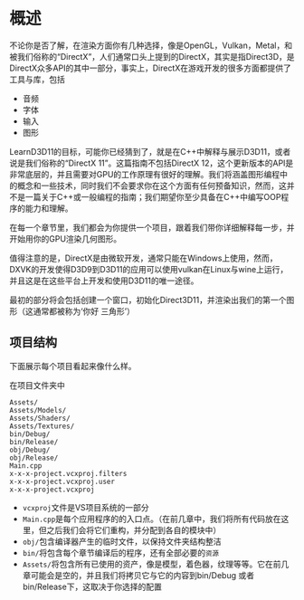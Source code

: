 # 概述

不论你是否了解，在渲染方面你有几种选择，像是OpenGL，Vulkan，Metal，和被我们俗称的“DirectX”，人们通常口头上提到的DirectX，其实是指Direct3D，是DirectX众多API的其中一部分，事实上，DirectX在游戏开发的很多方面都提供了工具与库，包括
* 音频
* 字体
* 输入
* 图形

LearnD3D11的目标，可能你已经猜到了，就是在C++中解释与展示D3D11，或者说是我们俗称的“DirectX 11”。这篇指南不包括DirectX 12，这个更新版本的API是非常底层的，并且需要对GPU的工作原理有很好的理解。我们将涵盖图形编程中的概念和一些技术，同时我们不会要求你在这个方面有任何预备知识，然而，这并不是一篇关于C++或一般编程的指南；我们期望你至少具备在C++中编写OOP程序的能力和理解。

在每一个章节里，我们都会为你提供一个项目，跟着我们带你详细解释每一步，并开始用你的GPU渲染几何图形。

值得注意的是，DirectX是由微软开发，通常只能在Windows上使用，然而，DXVK的开发使得D3D9到D3D11的应用可以使用vulkan在Linux与wine上运行，并且这是在这些平台上开发和使用D3D11的唯一途径。

最初的部分将会包括创建一个窗口，初始化Direct3D11，并渲染出我们的第一个图形（这通常都被称为‘你好 三角形’）

## 项目结构

下面展示每个项目看起来像什么样。

在项目文件夹中
```
Assets/ 
Assets/Models/ 
Assets/Shaders/ 
Assets/Textures/ 
bin/Debug/ 
bin/Release/ 
obj/Debug/ 
obj/Release/ 
Main.cpp 
x-x-x-project.vcxproj.filters 
x-x-x-project.vcxproj.user 
x-x-x-project.vcxproj
```

*  `vcxproj`文件是VS项目系统的一部分
* `Main.cpp`是每个应用程序的的入口点。（在前几章中，我们将所有代码放在这里，但之后我们会将它们重构，并分配到各自的模块中）
* `obj/`包含编译器产生的临时文件，以保持文件夹结构整洁
* `bin/`将包含每个章节编译后的程序，还有全部必要的`资源`
* `Assets/`将包含所有已使用的资产，像是模型，着色器，纹理等等。它在前几章可能会是空的，并且我们将拷贝它与它的内容到bin/Debug 或者 bin/Release下，这取决于你选择的配置